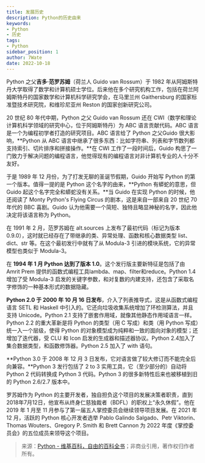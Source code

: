 ```yaml
---
title: 发展历史
description: Python的历史由来
keywords:
- Python
- 历史
tags:
- Python
sidebar_position: 1
author: 7Wate
date: 2022-10-18
---
```


Python 之父**吉多·范罗苏姆**（荷兰人 Guido van Rossum）于 1982 年从阿姆斯特丹大学取得了数学和计算机硕士学位。后来他在多个研究机构工作，包括在荷兰阿姆斯特丹的国家数学和计算机科学研究学会，在马里兰州 Gaithersburg 的国家标准暨技术研究院，和维珍尼亚州 Reston 的国家创新研究公司。

20 世纪 80 年代中期，Python 之父 Guido van Rossum 还在 CWI（数学和理论计算机科学领域的研究中心，位于阿姆斯特丹）为 ABC 语言贡献代码。ABC 语言是一个为编程初学者打造的研究项目。ABC 语言给了 Python 之父Guido 很大影响，**Python 从 ABC 语言中继承了很多东西：比如字符串、列表和字节数列都支持索引、切片排序和拼接操作。**在 CWI 工作了一段时间后，Guido 构思了一门致力于解决问题的编程语言，他觉得现有的编程语言对非计算机专业的人十分不友好。

于是 1989 年 12 月份，为了打发无聊的圣诞节假期，Guido 开始写 Python 的第一个版本。值得一提的是 Python 这个名字的由来，**Python 有蟒蛇的意思，但 Guido 起这个名字完全和蟒蛇没有关系。**当 Guido 在实现 Python 的时候，他还阅读了 Monty Python's Flying Circus 的剧本，这是来自一部来自 20 世纪 70 年代的 BBC 喜剧。Guido 认为他需要一个简短、独特且略显神秘的名字，因此他决定将该语言称为 Python。

在 1991 年 2 月，范罗苏姆在 alt.sources 上发布了最初代码（标记为版本0.9.0），这时就已经存在了带继承的类、异常处理、函数和核心数据类型 list、dict、str 等。在这个最初发行中就有了从 Modula-3 引进的模块系统，它的异常模型也类似于 Modula-3。

在 **1994 年 1 月 Python 达到了版本 1.0**。这个发行版主要新特征是包括了由 Amrit Prem 提供的函数式编程工具lambda、map、filter和reduce。Python 1.4 增加了受 Modula-3 启发的关键字参数，和对复数的内建支持，还包含了采取名字修饰的一种基本形式的数据隐藏。

**Python 2.0 于 2000 年 10 月 16 日发布**，介入了列表推导式，这是从函数式编程语言 SETL 和 Haskell 中引入的。它还向垃圾收集系统增加了环检测算法，并且支持 Unicode。Python 2.1 支持了嵌套作用域，就像其他静态作用域语言一样。Python 2.2 的重大革新是将 Python 的类型（用 C 写成）和类（用 Python 写成）统一入一个层级，使得 Python 的对象模型成为纯粹和一致的面向对象的模型；还增加了迭代器，受 CLU 和 Icon 启发的生成器和描述器协议。Python 2.4加入了集合数据类型，和函数修饰器。Python 2.5 加入了 with 语句。

**Python 3.0 于 2008 年 12 月 3 日发布，它对语言做了较大修订而不能完全后向兼容。**Python 3 发行包括了 2 to 3 实用工具，它（至少部分的）自动将 Python 2 代码转换成 Python 3 代码。Python 3 的很多新特性后来也被移植到旧的 Python 2.6/2.7 版本中。

罗苏姆作为 Python 的主要开发者，独自担负这个项目的发展决策者职责，直到2018年7月12日，他宣布从终身仁慈独裁者（BDFL）的职权上“永久休假”。他在 2019 年 1 月至 11 月参与了第一届五人掌控委员会继续领导项目发展。在 2021 年 12 月，活跃的 Python 核心开发者选举 Pablo Galindo Salgado、Petr Viktorin、Thomas Wouters、Gregory P. Smith 和 Brett Cannon 为 2022 年度《掌控委员会》的五位成员来领导这个项目。

> 来源：[Python - 维基百科，自由的百科全书](https://zh.wikipedia.org/wiki/Python#%E6%AD%B7%E5%8F%B2)；非商业引用，著作权归作者所有。
